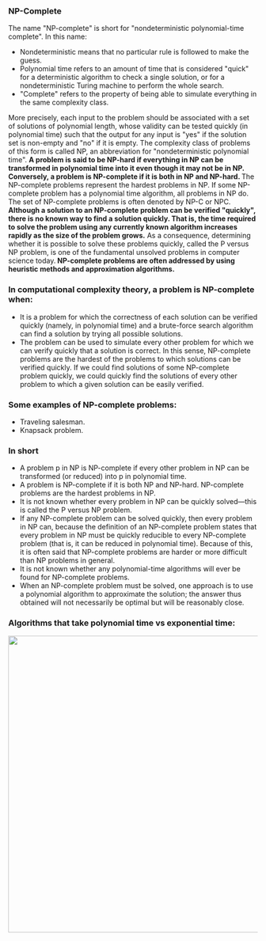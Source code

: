 ### NP-Complete
The name "NP-complete" is short for "nondeterministic polynomial-time complete". In this name: <br>
* Nondeterministic means that no particular rule is followed to make the guess.
* Polynomial time refers to an amount of time that is considered "quick" for a deterministic algorithm to check a single solution, or for a nondeterministic Turing machine to perform the whole search.
* "Complete" refers to the property of being able to simulate everything in the same complexity class. <br>

More precisely, each input to the problem should be associated with a set of solutions of polynomial length, whose validity can be tested quickly (in polynomial time) such that the output for any input is "yes" if the solution set is non-empty and "no" if it is empty. The complexity class of problems of this form is called NP, an abbreviation for "nondeterministic polynomial time". <b>A problem is said to be NP-hard if everything in NP can be transformed in polynomial time into it even though it may not be in NP. Conversely, a problem is NP-complete if it is both in NP and NP-hard. </b>The NP-complete problems represent the hardest problems in NP. If some NP-complete problem has a polynomial time algorithm, all problems in NP do. The set of NP-complete problems is often denoted by NP-C or NPC. <b>Although a solution to an NP-complete problem can be verified "quickly", there is no known way to find a solution quickly. That is, the time required to solve the problem using any currently known algorithm increases rapidly as the size of the problem grows.</b> As a consequence, determining whether it is possible to solve these problems quickly, called the P versus NP problem, is one of the fundamental unsolved problems in computer science today.<b> NP-complete problems are often addressed by using heuristic methods and approximation algorithms.</b> 
<br>

### In computational complexity theory, a problem is NP-complete when:
<ul>
<li>It is a problem for which the correctness of each solution can be verified quickly (namely, in polynomial time) and a brute-force search algorithm can find a solution by trying all possible solutions.</li>
<li>The problem can be used to simulate every other problem for which we can verify quickly that a solution is correct. In this sense, NP-complete problems are the hardest of the problems to which solutions can be verified quickly. If we could find solutions of some NP-complete problem quickly, we could quickly find the solutions of every other problem to which a given solution can be easily verified.</li>
</ul>

### Some examples of NP-complete problems:
- Traveling salesman.
- Knapsack problem.

### In short
- A problem p in NP is NP-complete if every other problem in NP can be transformed (or reduced) into p in polynomial time.<br>
- A problem is NP-complete if it is both NP and NP-hard. NP-complete problems are the hardest problems in NP. <br>
- It is not known whether every problem in NP can be quickly solved—this is called the P versus NP problem.<br>
- If any NP-complete problem can be solved quickly, then every problem in NP can, because the definition of an NP-complete problem states that every problem in NP must be quickly reducible to every NP-complete problem (that is, it can be reduced in polynomial time). Because of this, it is often said that NP-complete problems are harder or more difficult than NP problems in general.<br>
- It is not known whether any polynomial-time algorithms will ever be found for NP-complete problems.<br>
- When an NP-complete problem must be solved, one approach is to use a polynomial algorithm to approximate the solution; the answer thus obtained will not necessarily be optimal but will be reasonably close.

### Algorithms that take polynomial time vs exponential time: 
<img src="https://miro.medium.com/max/782/1*DPfmJ9YOFZIUJUVXZFBiQw.png" width="600px" />
